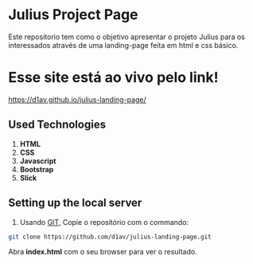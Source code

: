 # Julius Project Page

Este repositorio tem como o objetivo apresentar o projeto Julius para os interessados
através de uma landing-page feita em html e css básico.

# Esse site está ao vivo pelo link!

https://d1av.github.io/julius-landing-page/


## Used Technologies

1. **HTML**
1. **CSS**
1. **Javascript**
1. **Bootstrap**
1. **Slick**

## Setting up the local server

1. Usando [GIT](https://git-scm.com/), Copie o repositório com o commando:
```bash
git clone https://github.com/d1av/julius-landing-page.git
```
Abra <strong>index.html</strong> com o seu browser para ver o resultado.